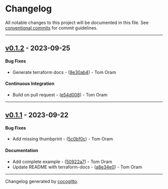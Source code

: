 # Changelog
All notable changes to this project will be documented in this file. See [conventional commits](https://www.conventionalcommits.org/) for commit guidelines.

- - -
## [v0.1.2](https://github.com/armakuni/terraform-aws-github-actions-oidc-provider/compare/v0.1.1..v0.1.2) - 2023-09-25
#### Bug Fixes
- Generate terraform docs - ([8e30ab4](https://github.com/armakuni/terraform-aws-github-actions-oidc-provider/commit/8e30ab46f4a22de2a2bcf02df3435e4078210744)) - Tom Oram
#### Continuous Integration
- Build on pull request - ([e54d008](https://github.com/armakuni/terraform-aws-github-actions-oidc-provider/commit/e54d008de3948ab72e9e81205427ea0829489ae8)) - Tom Oram

- - -

## [v0.1.1](https://github.com/armakuni/terraform-aws-github-actions-oidc-provider/compare/v0.1.0..v0.1.1) - 2023-09-22
#### Bug Fixes
- Add missing thumbprint - ([5c0bf0c](https://github.com/armakuni/terraform-aws-github-actions-oidc-provider/commit/5c0bf0c35a7ce6050a23f4fc8c2deebde9648236)) - Tom Oram
#### Documentation
- Add complete example - ([50922a7](https://github.com/armakuni/terraform-aws-github-actions-oidc-provider/commit/50922a7dc47a5d3668a99b3fe18a3e56c48a375a)) - Tom Oram
- Update README with terraform-docs - ([a8e34e0](https://github.com/armakuni/terraform-aws-github-actions-oidc-provider/commit/a8e34e0c644ebfabb8b0deb56c6c2895a860053d)) - Tom Oram

- - -

Changelog generated by [cocogitto](https://github.com/cocogitto/cocogitto).